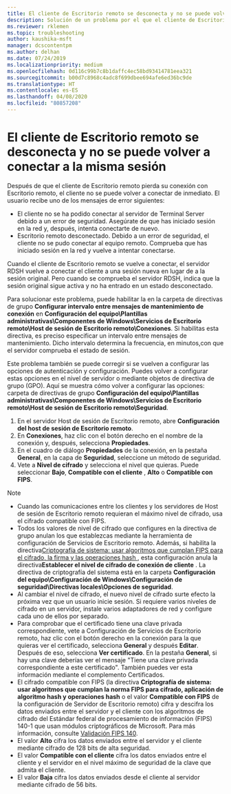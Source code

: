 ```yaml
---
title: El cliente de Escritorio remoto se desconecta y no se puede volver a conectar a la misma sesión
description: Solución de un problema por el que el cliente de Escritorio remoto se desconecta y no se puede volver a conectar a la misma sesión.
ms.reviewer: rklemen
ms.topic: troubleshooting
author: kaushika-msft
manager: dcscontentpm
ms.author: delhan
ms.date: 07/24/2019
ms.localizationpriority: medium
ms.openlocfilehash: 0d116c99b7c8b1daffc4ec58bd93414781eea321
ms.sourcegitcommit: b00d7c8968c4adc8f699dbee694afe6ed36bc9de
ms.translationtype: HT
ms.contentlocale: es-ES
ms.lasthandoff: 04/08/2020
ms.locfileid: "80857208"
---
```

# <a name="remote-desktop-client-disconnects-and-cant-reconnect-to-the-same-session"></a>El cliente de Escritorio remoto se desconecta y no se puede volver a conectar a la misma sesión

Después de que el cliente de Escritorio remoto pierda su conexión con Escritorio remoto, el cliente no se puede volver a conectar de inmediato. El usuario recibe uno de los mensajes de error siguientes:

  - El cliente no se ha podido conectar al servidor de Terminal Server debido a un error de seguridad. Asegúrate de que has iniciado sesión en la red y, después, intenta conectarte de nuevo.
  - Escritorio remoto desconectado. Debido a un error de seguridad, el cliente no se pudo conectar al equipo remoto. Comprueba que has iniciado sesión en la red y vuelve a intentar conectarse.

Cuando el cliente de Escritorio remoto se vuelve a conectar, el servidor RDSH vuelve a conectar el cliente a una sesión nueva en lugar de a la sesión original. Pero cuando se comprueba el servidor RDSH, indica que la sesión original sigue activa y no ha entrado en un estado desconectado.

Para solucionar este problema, puede habilitar la en la carpeta de directivas de grupo **Configurar intervalo entre mensajes de mantenimiento de conexión**  en **Configuración del equipo\\Plantillas administrativas\\Componentes de Windows\\Servicios de Escritorio remoto\\Host de sesión de Escritorio remoto\\Conexiones**. Si habilitas esta directiva, es preciso especificar un intervalo entre mensajes de mantenimiento. Dicho intervalo determina la frecuencia, en minutos,con que el servidor comprueba el estado de sesión.

Este problema también se puede corregir si se vuelven a configurar las opciones de autenticación y configuración. Puedes volver a configurar estas opciones en el nivel de servidor o mediante objetos de directiva de grupo (GPO). Aquí se muestra cómo volver a configurar las opciones: carpeta de directivas de grupo **Configuración del equipo\\Plantillas administrativas\\Componentes de Windows\\Servicios de Escritorio remoto\\Host de sesión de Escritorio remoto\\Seguridad**.

1. En el servidor Host de sesión de Escritorio remoto, abre **Configuración del host de sesión de Escritorio remoto**.
2. En **Conexiones**, haz clic con el botón derecho en el nombre de la conexión y, después, selecciona **Propiedades**.
3. En el cuadro de diálogo **Propiedades** de la conexión, en la pestaña **General**, en la capa de **Seguridad**, seleccione un método de seguridad.
4. Vete a **Nivel de cifrado** y selecciona el nivel que quieras. Puede seleccionar **Bajo**, **Compatible con el cliente** , **Alto** o **Compatible con FIPS**.

> [!NOTE]  
>  - Cuando las comunicaciones entre los clientes y los servidores de Host de sesión de Escritorio remoto requieran el máximo nivel de cifrado, usa el cifrado compatible con FIPS.
>  - Todos los valores de nivel de cifrado que configures en la directiva de grupo anulan los que establezcas mediante la herramienta de configuración de Servicios de Escritorio remoto. Además, si habilita la directiva[Criptografía de sistema: usar algoritmos que cumplan FIPS para el cifrado, la firma y las operaciones hash ](https://docs.microsoft.com/windows/security/threat-protection/security-policy-settings/system-cryptography-use-fips-compliant-algorithms-for-encryption-hashing-and-signing), esta configuración anula la directiva**Establecer el nivel de cifrado de conexión de cliente** . La directiva de criptografía del sistema está en la carpeta **Configuración del equipo\\Configuración de Windows\\Configuración de seguridad\\Directivas locales\\Opciones de seguridad**.
>  - Al cambiar el nivel de cifrado, el nuevo nivel de cifrado surte efecto la próxima vez que un usuario inicie sesión. Si requiere varios niveles de cifrado en un servidor, instale varios adaptadores de red y configure cada uno de ellos por separado.
>  - Para comprobar que el certificado tiene una clave privada correspondiente, vete a Configuración de Servicios de Escritorio remoto, haz clic con el botón derecho en la conexión para la que quieras ver el certificado, selecciona **General** y después **Editar**. Después de eso, selecciona **Ver certificado**. En la pestaña **General**, si hay una clave deberías ver el mensaje "Tiene una clave privada correspondiente a este certificado". También puedes ver esta información mediante el complemento Certificados.
>  - El cifrado compatible con FIPS (la directiva **Criptografía de sistema: usar algoritmos que cumplan la norma FIPS para cifrado, aplicación de algoritmo hash y operaciones hash** o el valor **Compatible con FIPS** de la configuración de Servidor de Escritorio remoto) cifra y descifra los datos enviados entre el servidor y el cliente con los algoritmos de cifrado del Estándar federal de procesamiento de información (FIPS) 140-1 que usan módulos criptográficos de Microsoft. Para más información, consulte [Validación FIPS 140](https://docs.microsoft.com/windows/security/threat-protection/fips-140-validation).
>  - El valor **Alto** cifra los datos enviados entre el servidor y el cliente mediante cifrado de 128 bits de alta seguridad.
>  - El valor **Compatible con el cliente** cifra los datos enviados entre el cliente y el servidor en el nivel máximo de seguridad de la clave que admita el cliente.
>  - El valor **Baja** cifra los datos enviados desde el cliente al servidor mediante cifrado de 56 bits.
